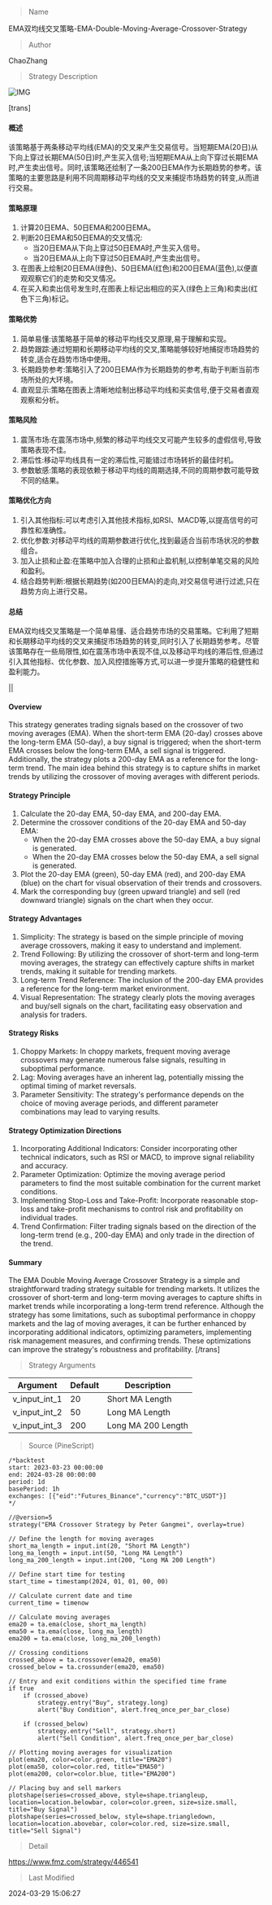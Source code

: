 
> Name

EMA双均线交叉策略-EMA-Double-Moving-Average-Crossover-Strategy

> Author

ChaoZhang

> Strategy Description

![IMG](https://www.fmz.com/upload/asset/812fab8562c0ac5e2a.png)

[trans]
#### 概述
该策略基于两条移动平均线(EMA)的交叉来产生交易信号。当短期EMA(20日)从下向上穿过长期EMA(50日)时,产生买入信号;当短期EMA从上向下穿过长期EMA时,产生卖出信号。同时,该策略还绘制了一条200日EMA作为长期趋势的参考。该策略的主要思路是利用不同周期移动平均线的交叉来捕捉市场趋势的转变,从而进行交易。

#### 策略原理
1. 计算20日EMA、50日EMA和200日EMA。
2. 判断20日EMA和50日EMA的交叉情况:
   - 当20日EMA从下向上穿过50日EMA时,产生买入信号。
   - 当20日EMA从上向下穿过50日EMA时,产生卖出信号。
3. 在图表上绘制20日EMA(绿色)、50日EMA(红色)和200日EMA(蓝色),以便直观观察它们的走势和交叉情况。
4. 在买入和卖出信号发生时,在图表上标记出相应的买入(绿色上三角)和卖出(红色下三角)标记。

#### 策略优势
1. 简单易懂:该策略基于简单的移动平均线交叉原理,易于理解和实现。
2. 趋势跟踪:通过短期和长期移动平均线的交叉,策略能够较好地捕捉市场趋势的转变,适合在趋势市场中使用。
3. 长期趋势参考:策略引入了200日EMA作为长期趋势的参考,有助于判断当前市场所处的大环境。
4. 直观显示:策略在图表上清晰地绘制出移动平均线和买卖信号,便于交易者直观观察和分析。

#### 策略风险
1. 震荡市场:在震荡市场中,频繁的移动平均线交叉可能产生较多的虚假信号,导致策略表现不佳。
2. 滞后性:移动平均线具有一定的滞后性,可能错过市场转折的最佳时机。
3. 参数敏感:策略的表现依赖于移动平均线的周期选择,不同的周期参数可能导致不同的结果。

#### 策略优化方向
1. 引入其他指标:可以考虑引入其他技术指标,如RSI、MACD等,以提高信号的可靠性和准确性。
2. 优化参数:对移动平均线的周期参数进行优化,找到最适合当前市场状况的参数组合。
3. 加入止损和止盈:在策略中加入合理的止损和止盈机制,以控制单笔交易的风险和盈利。
4. 结合趋势判断:根据长期趋势(如200日EMA)的走向,对交易信号进行过滤,只在趋势方向上进行交易。

#### 总结
EMA双均线交叉策略是一个简单易懂、适合趋势市场的交易策略。它利用了短期和长期移动平均线的交叉来捕捉市场趋势的转变,同时引入了长期趋势参考。尽管该策略存在一些局限性,如在震荡市场中表现不佳,以及移动平均线的滞后性,但通过引入其他指标、优化参数、加入风控措施等方式,可以进一步提升策略的稳健性和盈利能力。

|| 

#### Overview
This strategy generates trading signals based on the crossover of two moving averages (EMA). When the short-term EMA (20-day) crosses above the long-term EMA (50-day), a buy signal is triggered; when the short-term EMA crosses below the long-term EMA, a sell signal is triggered. Additionally, the strategy plots a 200-day EMA as a reference for the long-term trend. The main idea behind this strategy is to capture shifts in market trends by utilizing the crossover of moving averages with different periods.

#### Strategy Principle
1. Calculate the 20-day EMA, 50-day EMA, and 200-day EMA.
2. Determine the crossover conditions of the 20-day EMA and 50-day EMA:
   - When the 20-day EMA crosses above the 50-day EMA, a buy signal is generated.
   - When the 20-day EMA crosses below the 50-day EMA, a sell signal is generated.
3. Plot the 20-day EMA (green), 50-day EMA (red), and 200-day EMA (blue) on the chart for visual observation of their trends and crossovers.
4. Mark the corresponding buy (green upward triangle) and sell (red downward triangle) signals on the chart when they occur.

#### Strategy Advantages
1. Simplicity: The strategy is based on the simple principle of moving average crossovers, making it easy to understand and implement.
2. Trend Following: By utilizing the crossover of short-term and long-term moving averages, the strategy can effectively capture shifts in market trends, making it suitable for trending markets.
3. Long-term Trend Reference: The inclusion of the 200-day EMA provides a reference for the long-term market environment.
4. Visual Representation: The strategy clearly plots the moving averages and buy/sell signals on the chart, facilitating easy observation and analysis for traders.

#### Strategy Risks
1. Choppy Markets: In choppy markets, frequent moving average crossovers may generate numerous false signals, resulting in suboptimal performance.
2. Lag: Moving averages have an inherent lag, potentially missing the optimal timing of market reversals.
3. Parameter Sensitivity: The strategy's performance depends on the choice of moving average periods, and different parameter combinations may lead to varying results.

#### Strategy Optimization Directions
1. Incorporating Additional Indicators: Consider incorporating other technical indicators, such as RSI or MACD, to improve signal reliability and accuracy.
2. Parameter Optimization: Optimize the moving average period parameters to find the most suitable combination for the current market conditions.
3. Implementing Stop-Loss and Take-Profit: Incorporate reasonable stop-loss and take-profit mechanisms to control risk and profitability on individual trades.
4. Trend Confirmation: Filter trading signals based on the direction of the long-term trend (e.g., 200-day EMA) and only trade in the direction of the trend.

#### Summary
The EMA Double Moving Average Crossover Strategy is a simple and straightforward trading strategy suitable for trending markets. It utilizes the crossover of short-term and long-term moving averages to capture shifts in market trends while incorporating a long-term trend reference. Although the strategy has some limitations, such as suboptimal performance in choppy markets and the lag of moving averages, it can be further enhanced by incorporating additional indicators, optimizing parameters, implementing risk management measures, and confirming trends. These optimizations can improve the strategy's robustness and profitability.
[/trans]

> Strategy Arguments



|Argument|Default|Description|
|----|----|----|
|v_input_int_1|20|Short MA Length|
|v_input_int_2|50|Long MA Length|
|v_input_int_3|200|Long MA 200 Length|


> Source (PineScript)

``` pinescript
/*backtest
start: 2023-03-23 00:00:00
end: 2024-03-28 00:00:00
period: 1d
basePeriod: 1h
exchanges: [{"eid":"Futures_Binance","currency":"BTC_USDT"}]
*/

//@version=5
strategy("EMA Crossover Strategy by Peter Gangmei", overlay=true)

// Define the length for moving averages
short_ma_length = input.int(20, "Short MA Length")
long_ma_length = input.int(50, "Long MA Length")
long_ma_200_length = input.int(200, "Long MA 200 Length")

// Define start time for testing
start_time = timestamp(2024, 01, 01, 00, 00)

// Calculate current date and time
current_time = timenow

// Calculate moving averages
ema20 = ta.ema(close, short_ma_length)
ema50 = ta.ema(close, long_ma_length)
ema200 = ta.ema(close, long_ma_200_length)

// Crossing conditions
crossed_above = ta.crossover(ema20, ema50)
crossed_below = ta.crossunder(ema20, ema50)

// Entry and exit conditions within the specified time frame
if true
    if (crossed_above)
        strategy.entry("Buy", strategy.long)
        alert("Buy Condition", alert.freq_once_per_bar_close)

    if (crossed_below)
        strategy.entry("Sell", strategy.short)
        alert("Sell Condition", alert.freq_once_per_bar_close)

// Plotting moving averages for visualization
plot(ema20, color=color.green, title="EMA20")
plot(ema50, color=color.red, title="EMA50")
plot(ema200, color=color.blue, title="EMA200")

// Placing buy and sell markers
plotshape(series=crossed_above, style=shape.triangleup, location=location.belowbar, color=color.green, size=size.small, title="Buy Signal")
plotshape(series=crossed_below, style=shape.triangledown, location=location.abovebar, color=color.red, size=size.small, title="Sell Signal")

```

> Detail

https://www.fmz.com/strategy/446541

> Last Modified

2024-03-29 15:06:27
